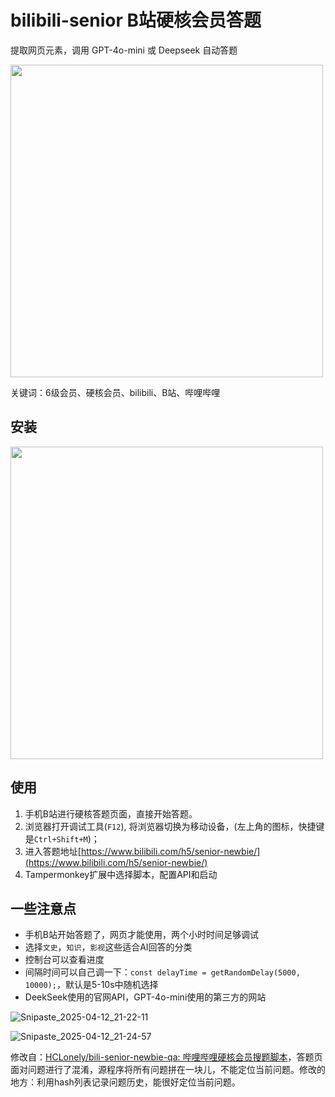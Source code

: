 # bilibili-senior B站硬核会员答题

提取网页元素，调用 GPT-4o-mini 或 Deepseek 自动答题

<img src="https://github.com/user-attachments/assets/f93b42a0-0acb-4e53-9256-015445ba8a19" width="500px">


关键词：6级会员、硬核会员、bilibili、B站、哔哩哔哩

## 安装

<img src="https://greasyfork.org/fr/scripts/532626-b%E7%AB%99%E7%A1%AC%E6%A0%B8ai%E7%AD%94%E9%A2%98" width="500px">

## 使用

1.  手机B站进行硬核答题页面，直接开始答题。
2.  浏览器打开调试工具(`F12`), 将浏览器切换为移动设备，(左上角的图标，快捷键是`Ctrl+Shift+M`)；
4.  进入答题地址[https://www.bilibili.com/h5/senior-newbie/](https://www.bilibili.com/h5/senior-newbie/)
5.  Tampermonkey扩展中选择脚本，配置API和启动

## 一些注意点

- 手机B站开始答题了，网页才能使用，两个小时时间足够调试
- 选择`文史`，`知识`，`影视`这些适合AI回答的分类
- 控制台可以查看进度
- 间隔时间可以自己调一下：`const delayTime = getRandomDelay(5000, 10000);`，默认是5-10s中随机选择
- DeekSeek使用的官网API，GPT-4o-mini使用的第三方的网站

![Snipaste_2025-04-12_21-22-11](https://github.com/user-attachments/assets/2e12fb6b-2e94-44da-ab8b-15fcfa67c032)

![Snipaste_2025-04-12_21-24-57](https://github.com/user-attachments/assets/1155de6d-6233-4b7c-8c3f-45d8078cee98)


修改自：[HCLonely/bili-senior-newbie-qa: 哔哩哔哩硬核会员搜题脚本](https://github.com/HCLonely/bili-senior-newbie-qa?tab=readme-ov-file)，答题页面对问题进行了混淆，源程序将所有问题拼在一块儿，不能定位当前问题。修改的地方：利用hash列表记录问题历史，能很好定位当前问题。

